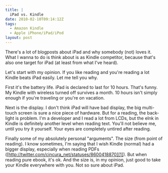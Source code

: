 ```yaml
---
title: |
  iPad vs. Kindle
date: 2010-02-10T09:14:12Z
tags:
  - Amazon Kindle
  - Apple iPhone/iPad/iPod
layout: post
---
```

There's a lot of blogposts about iPad and why somebody (not) loves it. What I wanna to do is think about is as Kindle competitor, because that's also one target for iPad (at least from what I've heard).

Let's start with my opinion. If you like reading and you're reading a lot Kindle beats iPad easily. Let me tell you why.

First it's the battery life. iPad is declared to last for 10 hours. That's funny. My Kindle with wireless turned off survives a month. 10 hours isn't simply enough if you're traveling or you're on vacation.

Next is the display. I don't think iPad will have bad display, the big multi-touch screen is sure a nice piece of hardware. But for a reading, the back-light is problem. I'm a developer and I read a lot from LCDs, but the eInk in Kindle is definitely another level when reading text. You'll not believe me, until you try it yourself. Your eyes are completely untired after reading.

Finally some of my absolutely personal "arguments". The size (from point of reading). I know sometimes, I'm saying that I wish Kindle (normal) had a bigger display, especially when reading PDFs ([http://twitter.com/cincura_net/statuses/8600418870][1]). But when reading pure ebook, it's ok. And the size is, in my opinion, just good to take your Kindle everywhere with you. Not so sure about iPad.

[1]: http://twitter.com/cincura_net/statuses/8600418870